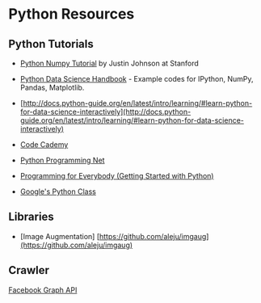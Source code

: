 # Python Resources


## Python Tutorials

- [Python Numpy Tutorial](http://cs231n.github.io/python-numpy-tutorial/) by Justin Johnson at Stanford

- [Python Data Science Handbook](https://jakevdp.github.io/PythonDataScienceHandbook/) - Example codes for IPython, NumPy, Pandas, Matplotlib.

- [http://docs.python-guide.org/en/latest/intro/learning/#learn-python-for-data-science-interactively](http://docs.python-guide.org/en/latest/intro/learning/#learn-python-for-data-science-interactively)

- [Code Cademy](https://www.codecademy.com/learn/learn-python)

- [Python Programming Net](https://pythonprogramming.net/)

- [Programming for Everybody (Getting Started with Python)](https://www.coursera.org/learn/python)

- [Google's Python Class](https://developers.google.com/edu/python/)


## Libraries

- [Image Augmentation] [https://github.com/aleju/imgaug](https://github.com/aleju/imgaug)


## Crawler

[Facebook Graph API](https://developers.facebook.com/docs/graph-api/)











